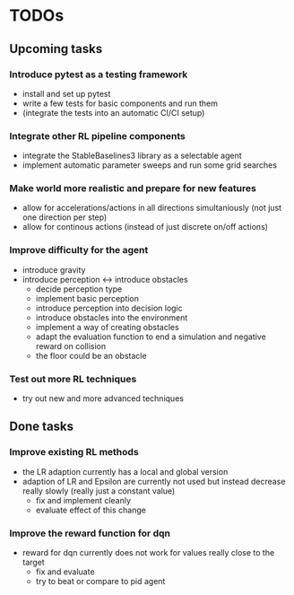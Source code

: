 # TODOs

## Upcoming tasks

### Introduce pytest as a testing framework
- install and set up pytest
- write a few tests for basic components and run them
- (integrate the tests into an automatic CI/CI setup)

### Integrate other RL pipeline components
- integrate the StableBaselines3 library as a selectable agent
- implement automatic parameter sweeps and run some grid searches

### Make world more realistic and prepare for new features
- allow for accelerations/actions in all directions simultaniously (not just one direction per step)
- allow for continous actions (instead of just discrete on/off actions)

### Improve difficulty for the agent
- introduce gravity
- introduce perception <-> introduce obstacles
    - decide perception type
    - implement basic perception
    - introduce perception into decision logic
    - introduce obstacles into the environment
    - implement a way of creating obstacles
    - adapt the evaluation function to end a simulation and negative reward on collision
    - the floor could be an obstacle

### Test out more RL techniques
- try out new and more advanced techniques

## Done tasks

### Improve existing RL methods
- the LR adaption currently has a local and global version
- adaption of LR and Epsilon are currently not used but instead decrease really slowly (really just a constant value)
    - fix and implement cleanly
    - evaluate effect of this change

### Improve the reward function for dqn
- reward for dqn currently does not work for values really close to the target
    - fix and evaluate
    - try to beat or compare to pid agent
    